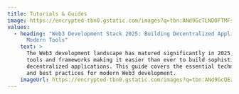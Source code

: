 ```yaml
---
title: Tutorials & Guides
image: https://encrypted-tbn0.gstatic.com/images?q=tbn:ANd9GcTLNDOFTMFshYwCuct99ZZeleq_-Q8UG0Xnng&s
values:
  - heading: "Web3 Development Stack 2025: Building Decentralized Applications with
      Modern Tools"
    text: >
      The Web3 development landscape has matured significantly in 2025, with new
      tools and frameworks making it easier than ever to build sophisticated
      decentralized applications. This guide covers the essential technologies
      and best practices for modern Web3 development.
    imageUrl: https://encrypted-tbn0.gstatic.com/images?q=tbn:ANd9GcQE2-GCT1Rbz5b52hyAeLqLbk2Fe4vXkpn3qQ&s
---
```

